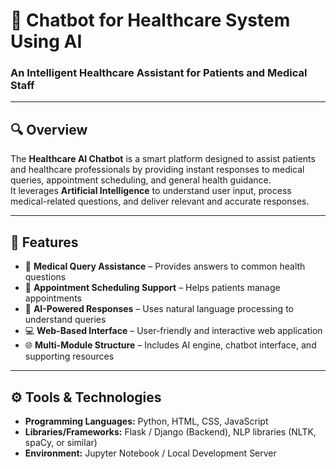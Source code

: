 # 🤖 Chatbot for Healthcare System Using AI
### An Intelligent Healthcare Assistant for Patients and Medical Staff

---

## 🔍 Overview  
The **Healthcare AI Chatbot** is a smart platform designed to assist patients and healthcare professionals by providing instant responses to medical queries, appointment scheduling, and general health guidance.  
It leverages **Artificial Intelligence** to understand user input, process medical-related questions, and deliver relevant and accurate responses.

---

## 🌟 Features  

- 🏥 **Medical Query Assistance** – Provides answers to common health questions  
- 📅 **Appointment Scheduling Support** – Helps patients manage appointments  
- 🧠 **AI-Powered Responses** – Uses natural language processing to understand queries  
- 💻 **Web-Based Interface** – User-friendly and interactive web application  
- 🌐 **Multi-Module Structure** – Includes AI engine, chatbot interface, and supporting resources  

---

## ⚙️ Tools & Technologies  

- **Programming Languages:** Python, HTML, CSS, JavaScript  
- **Libraries/Frameworks:** Flask / Django (Backend), NLP libraries (NLTK, spaCy, or similar)  
- **Environment:** Jupyter Notebook / Local Development Server  

